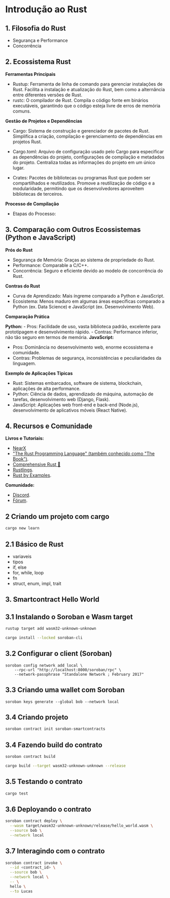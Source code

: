 # Introdução ao Rust

## 1. Filosofia do Rust

- Segurança e Performance
- Concorrência

## 2. Ecossistema Rust

**Ferramentas Principais**

- Rustup: Ferramenta de linha de comando para gerenciar instalações de Rust. Facilita a instalação e atualização do Rust, bem como a alternância entre diferentes versões de Rust.
- rustc: O compilador de Rust. Compila o código fonte em binários executáveis, garantindo que o código esteja livre de erros de memória comuns.

**Gestão de Projetos e Dependências**

- Cargo: Sistema de construção e gerenciador de pacotes de Rust. Simplifica a criação, compilação e gerenciamento de dependências em projetos Rust.

- Cargo.toml: Arquivo de configuração usado pelo Cargo para especificar as dependências do projeto, configurações de compilação e metadados do projeto. Centraliza todas as informações do projeto em um único lugar.

- Crates: Pacotes de bibliotecas ou programas Rust que podem ser compartilhados e reutilizados. Promove a reutilização de código e a modularidade, permitindo que os desenvolvedores aproveitem bibliotecas de terceiros.

**Processo de Compilação**

- Etapas do Processo:

## 3. Comparação com Outros Ecossistemas (Python e JavaScript)

**Prós do Rust**

- Segurança de Memória: Graças ao sistema de propriedade do Rust.
- Performance: Comparable a C/C++.
- Concorrência: Seguro e eficiente devido ao modelo de concorrência do Rust.

**Contras do Rust**

- Curva de Aprendizado: Mais íngreme comparado a Python e JavaScript.
- Ecosistema: Menos maduro em algumas áreas específicas comparado a Python (ex. Data Science) e JavaScript (ex. Desenvolvimento Web).

**Comparação Prática**

**Python:** - Pros: Facilidade de uso, vasta biblioteca padrão, excelente para prototipagem e desenvolvimento rápido. - Contras: Performance inferior, não tão seguro em termos de memória.
**JavaScript:**

- Pros: Dominância no desenvolvimento web, enorme ecossistema e comunidade.
- Contras: Problemas de segurança, inconsistências e peculiaridades da linguagem.

**Exemplo de Aplicações Típicas**

- Rust: Sistemas embarcados, software de sistema, blockchain, aplicações de alta performance.
- Python: Ciência de dados, aprendizado de máquina, automação de tarefas, desenvolvimento web (Django, Flask).
- JavaScript: Aplicações web front-end e back-end (Node.js), desenvolvimento de aplicativos móveis (React Native).

## 4. Recursos e Comunidade

**Livros e Tutoriais:**

- [NearX](https://www.nearx.com.br)
- ["The Rust Programming Language" (também conhecido como "The Book")](https://doc.rust-lang.org/book/index.html).
- [Comprehensive Rust 🦀](https://google.github.io/comprehensive-rust/bare-metal.html)
- [Rustlings](https://rustlings.cool).
- [Rust by Examples](https://doc.rust-lang.org/rust-by-example/index.html).

**Comunidade:**

- [Discord](https://discord.com/invite/rust-lang).
- [Fórum](https://users.rust-lang.org).

## 2 Criando um projeto com cargo

```bash
cargo new learn
```

## 2.1 Básico de Rust

- variaveis
- tipos
- if, else
- for, while, loop
- fn
- struct, enum, impl, trait

## 3. Smartcontract Hello World

## 3.1 Instalando o Soroban e Wasm target

```bash
rustup target add wasm32-unknown-unknown
```

```bash
cargo install --locked soroban-cli
```

## 3.2 Configurar o client (Soroban)

```
soroban config network add local \
    --rpc-url "http://localhost:8000/soroban/rpc" \
    --network-passphrase "Standalone Network ; February 2017"
```

## 3.3 Criando uma wallet com Soroban

```
soroban keys generate --global bob --network local
```

## 3.4 Criando projeto

```bash
soroban contract init soroban-smartcontracts
```

## 3.4 Fazendo build do contrato

```bash
soroban contract build
```

```bash
cargo build --target wasm32-unknown-unknown --release
```

## 3.5 Testando o contrato

```bash
cargo test
```

## 3.6 Deployando o contrato

```bash
soroban contract deploy \
  --wasm target/wasm32-unknown-unknown/release/hello_world.wasm \
  --source bob \
  --network local
```

## 3.7 Interagindo com o contrato

```bash
soroban contract invoke \
  --id <contract_id> \
  --source bob \
  --network local \
  -- \
  hello \
  --to Lucas
```